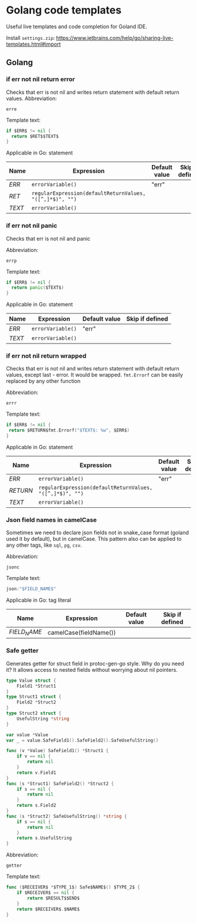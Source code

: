 # Golang code templates

Useful live templates and code completion for Goland IDE.

Install `settings.zip`: https://www.jetbrains.com/help/go/sharing-live-templates.html#import

## Golang

### if err not nil return error

Checks that err is not nil and writes return statement with default return values.
Abbreviation:

```
erre
```

Template text:

```go
if $ERR$ != nil {
  return $RET$$TEXT$
}
```

Applicable in Go: statement

| Name   | Expression                                               | Default value | Skip if defined |
|--------|----------------------------------------------------------|---------------|-----------------|
| $ERR$  | `errorVariable()`                                        | "err"         |                 |
| $RET$  | `regularExpression(defaultReturnValues, "([^,]*$)", "")` |               |                 |
| $TEXT$ | `errorVariable()`                                        |               |                 |

### if err not nil panic

Checks that err is not nil and panic

Abbreviation:

```
errp
```

Template text:

```go
if $ERR$ != nil {
  return panic($TEXT$)
}
```

Applicable in Go: statement

| Name   | Expression        | Default value | Skip if defined |
|--------|-------------------|---------------|-----------------|
| $ERR$  | `errorVariable()` | "err"         |                 |
| $TEXT$ | `errorVariable()` |               |                 |

### if err not nil return wrapped

Checks that err is not nil and writes return statement with default return values, except last - error. It would be
wrapped.
`fmt.Errorf` can be easily replaced by any other function

Abbreviation:

```
errr
```

Template text:

```go
if $ERR$ != nil {
 return $RETURN$fmt.Errorf("$TEXT$: %w", $ERR$)
}
```

Applicable in Go: statement

| Name     | Expression                                               | Default value | Skip if defined |
|----------|----------------------------------------------------------|---------------|-----------------|
| $ERR$    | `errorVariable()`                                        | "err"         |                 |
| $RETURN$ | `regularExpression(defaultReturnValues, "([^,]*$)", "")` |               |                 |
| $TEXT$   | `errorVariable()`                                        |               |                 |

### Json field names in camelCase

Sometimes we need to declare json fields not in snake_case format (goland used it by default), but in camelCase.
This pattern also can be applied to any other tags, like `sql`, `pg`, `csv`.

Abbreviation:

```
jsonc
```

Template text:

```go
json:"$FIELD_NAME$"
```

Applicable in Go: tag literal

| Name         | Expression             | Default value | Skip if defined |
|--------------|------------------------|---------------|-----------------|
| $FIELD_NAME$ | camelCase(fieldName()) |               |                 |

### Safe getter

Generates getter for struct field in protoc-gen-go style.
Why do you need it?
It allows access to nested fields without worrying about nil pointers.

```go
type Value struct {
    Field1 *Struct1
}
type Struct1 struct {
    Field2 *Struct2
}
type Struct2 struct {
    UsefulString *string
}

var value *Value
var _ = value.SafeField1().SafeField2().SafeUsefulString()

func (v *Value) SafeField1() *Struct1 {
	if v == nil {
		return nil
	}
	return v.Field1
}
func (s *Struct1) SafeField2() *Struct2 {
	if s == nil {
		return nil
	}
	return s.Field2
}
func (s *Struct2) SafeUsefulString() *string {
	if s == nil {
		return nil
	}
	return s.UsefulString
}
```

Abbreviation:

```
getter
```

Template text:

```go
func ($RECEIVER$ *$TYPE_1$) Safe$NAME$() $TYPE_2$ {
	if $RECEIVER$ == nil {
		return $RESULT$$END$
	}
	return $RECEIVER$.$NAME$
}
```